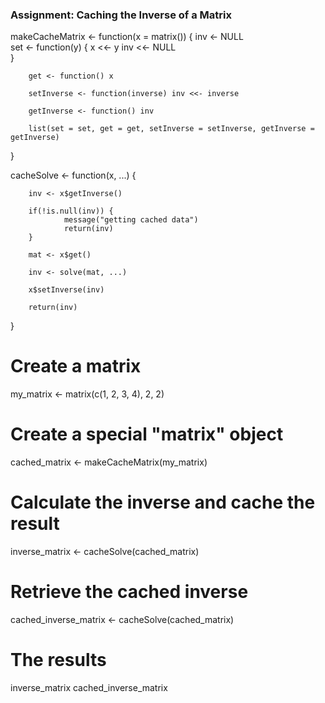 ### Assignment: Caching the Inverse of a Matrix

makeCacheMatrix <- function(x = matrix()) {
        inv <- NULL  
        set <- function(y) {
                x <<- y
                inv <<- NULL  
        }
        
        get <- function() x
        
        setInverse <- function(inverse) inv <<- inverse
        
        getInverse <- function() inv
        
        list(set = set, get = get, setInverse = setInverse, getInverse = getInverse)
}

cacheSolve <- function(x, ...) {

        inv <- x$getInverse()
        
        if(!is.null(inv)) {
                message("getting cached data")
                return(inv)
        }
        
        mat <- x$get()
        
        inv <- solve(mat, ...)
        
        x$setInverse(inv)
        
        return(inv)
}

# Create a matrix
my_matrix <- matrix(c(1, 2, 3, 4), 2, 2)

# Create a special "matrix" object
cached_matrix <- makeCacheMatrix(my_matrix)

# Calculate the inverse and cache the result
inverse_matrix <- cacheSolve(cached_matrix)

# Retrieve the cached inverse
cached_inverse_matrix <- cacheSolve(cached_matrix)

# The results
inverse_matrix
cached_inverse_matrix
